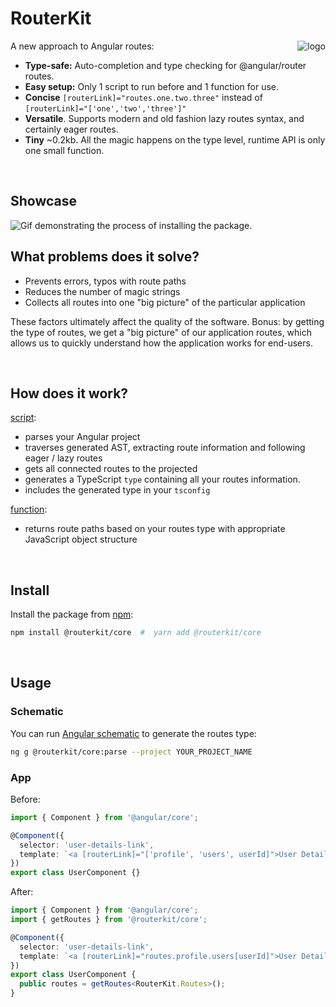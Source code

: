 # RouterKit

<a href="https://routeshub.gitbook.io/docs"><img src="https://raw.githubusercontent.com/retarsis/routerkit/master/assets/logo.png" align="right" alt="logo" /></a>

A new approach to Angular routes:

- **Type-safe:** Auto-completion and type checking for @angular/router routes.
- **Easy setup:** Only 1 script to run before and 1 function for use.
- **Concise** `[routerLink]="routes.one.two.three"` instead of `[routerLink]="['one','two','three']"`
- **Versatile**. Supports modern and old fashion lazy routes syntax, and certainly eager routes.
- **Tiny** ~0.2kb. All the magic happens on the type level, runtime API is only one small function.

<br/>

## Showcase

<img src="https://raw.githubusercontent.com/retarsis/routerkit/master/assets/medium-short.gif" alt="Gif demonstrating the process of installing the package." align="center">

<br/>

## What problems does it solve?

- Prevents errors, typos with route paths
- Reduces the number of magic strings
- Collects all routes into one "big picture" of the particular application

These factors ultimately affect the quality of the software.
Bonus: by getting the type of routes, we get a "big picture" of our application routes, which allows us to quickly understand how the application works for end-users.

<br/>

## How does it work?

[script](https://github.com/retarsis/routerkit/blob/master/package/src/parse/index.ts):

- parses your Angular project
- traverses generated AST, extracting route information and following eager / lazy routes
- gets all connected routes to the projected
- generates a TypeScript `type` containing all your routes information.
- includes the generated type in your `tsconfig`

[function](https://github.com/retarsis/routerkit/blob/1e9e55c8e66b44a1ac1d841a0f5aacc3d28b2989/package/src/core/getRoutes.ts#L1):

- returns route paths based on your routes type with appropriate JavaScript object structure

<br/>

## Install

Install the package from [npm](https://www.npmjs.com/):

```sh
npm install @routerkit/core  #  yarn add @routerkit/core
```

<br/>

## Usage

### Schematic

You can run [Angular schematic](https://cli.angular.io/) to generate the routes type:

```sh
ng g @routerkit/core:parse --project YOUR_PROJECT_NAME
```

### App

Before:

```typescript
import { Component } from '@angular/core';

@Component({
  selector: 'user-details-link',
  template: `<a [routerLink]="['profile', 'users', userId]">User Details</a>`
})
export class UserComponent {}
```

After:

```typescript
import { Component } from '@angular/core';
import { getRoutes } from '@routerkit/core';

@Component({
  selector: 'user-details-link',
  template: `<a [routerLink]="routes.profile.users[userId]">User Details</a>`
})
export class UserComponent {
  public routes = getRoutes<RouterKit.Routes>();
}
```
